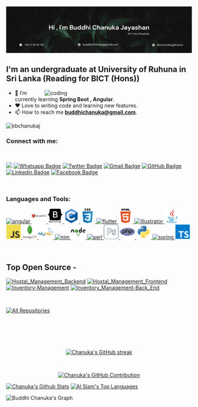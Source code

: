 ![Banner!](Banner.png)

<h2 align="left">I'm an undergraduate at University of Ruhuna in Sri Lanka (Reading for BICT (Hons))</h2>
<img align="right" alt="coding" width="400" src="https://cdn.dribbble.com/users/1162077/screenshots/3848914/media/320984a9ca58b3c73274c9259ecf6de8.gif">

- 🌱 I’m currently learning **Spring Boot , Angular**.
- ❤️ Love to writing code and learning new features. 
- 📫 How to reach me **buddhichanuka@gmail.com**.

<p align="left"> <img src="https://komarev.com/ghpvc/?username=kbchanukaj&label=Profile%20views&color=0e75b6&style=flat" alt="kbchanukaj" /> </p>

<h3 align="left">Connect with me:</h3>
<p align="left">
<br>

[![](https://img.shields.io/website?color=040404&style=flat-square&labelColor=18d26e&up_message=MS&url=https://kbchanukaj.github.io)](https://kbchanukaj.github.io)
[![Whatsapp Badge](https://img.shields.io/badge/WhatsApp-075e54?style=flat-square&logo=whatsapp&logoColor=white&link=https://wa.me/)](https://wa.me/+94711866883)
[![Twitter Badge](https://img.shields.io/badge/Twitter-1DA1F2?style=flat-square&logo=twitter&logoColor=white)](https://twitter.com/buddhi_chanuka)
[![Gmail Badge](https://img.shields.io/badge/Gmail-db4437?style=flat-square&logo=Gmail&logoColor=white&link=mailto:buddhichanuka@gmail.com)](mailto:buddhichanuka@gmail.com)
[![GitHub Badge](https://img.shields.io/badge/GitHub-100000?style=flat-square&logo=github&logoColor=white&link=https://github.com/KBChanukaJ)](https://github.com/KBChanukaJ)
[![Linkedin Badge](https://img.shields.io/badge/LinkedIn-0a66c2?style=flat-square&labelColor=0a66c2&logo=Linkedin&logoColor=white&link=https://www.linkedin.com/in/buddhi-chanuka-jayashan-b0aa57194/)](https://www.linkedin.com/in/buddhi-chanuka-jayashan-b0aa57194/)
[![Facebook Badge](https://img.shields.io/badge/Facebook-1877f2?style=flat-square&logoColor=white&logo=facebook&link=https://web.facebook.com/profile.php?id=100067817801437)](https://web.facebook.com/profile.php?id=100067817801437)

<br>

<h3 align="left">Languages and Tools:</h3>
<p align="left"> <a href="https://angular.io" target="_blank" rel="noreferrer"> <img src="https://angular.io/assets/images/logos/angular/angular.svg" alt="angular" width="40" height="40"/> </a> <a href="https://angular.io" target="_blank" rel="noreferrer"> <img src="https://raw.githubusercontent.com/devicons/devicon/master/icons/angularjs/angularjs-original-wordmark.svg" alt="angularjs" width="40" height="40"/> </a> <a href="https://getbootstrap.com" target="_blank" rel="noreferrer"> <img src="https://raw.githubusercontent.com/devicons/devicon/master/icons/bootstrap/bootstrap-plain-wordmark.svg" alt="bootstrap" width="40" height="40"/> </a> <a href="https://www.cprogramming.com/" target="_blank" rel="noreferrer"> <img src="https://raw.githubusercontent.com/devicons/devicon/master/icons/c/c-original.svg" alt="c" width="40" height="40"/> </a> <a href="https://www.w3schools.com/css/" target="_blank" rel="noreferrer"> <img src="https://raw.githubusercontent.com/devicons/devicon/master/icons/css3/css3-original-wordmark.svg" alt="css3" width="40" height="40"/> </a> <a href="https://flutter.dev" target="_blank" rel="noreferrer"> <img src="https://www.vectorlogo.zone/logos/flutterio/flutterio-icon.svg" alt="flutter" width="40" height="40"/> </a> <a href="https://www.w3.org/html/" target="_blank" rel="noreferrer"> <img src="https://raw.githubusercontent.com/devicons/devicon/master/icons/html5/html5-original-wordmark.svg" alt="html5" width="40" height="40"/> </a> <a href="https://www.adobe.com/in/products/illustrator.html" target="_blank" rel="noreferrer"> <img src="https://www.vectorlogo.zone/logos/adobe_illustrator/adobe_illustrator-icon.svg" alt="illustrator" width="40" height="40"/> </a> <a href="https://www.java.com" target="_blank" rel="noreferrer"> <img src="https://raw.githubusercontent.com/devicons/devicon/master/icons/java/java-original.svg" alt="java" width="40" height="40"/> </a> <a href="https://developer.mozilla.org/en-US/docs/Web/JavaScript" target="_blank" rel="noreferrer"> <img src="https://raw.githubusercontent.com/devicons/devicon/master/icons/javascript/javascript-original.svg" alt="javascript" width="40" height="40"/> </a> <a href="https://www.mongodb.com/" target="_blank" rel="noreferrer"> <img src="https://raw.githubusercontent.com/devicons/devicon/master/icons/mongodb/mongodb-original-wordmark.svg" alt="mongodb" width="40" height="40"/> </a> <a href="https://www.mysql.com/" target="_blank" rel="noreferrer"> <img src="https://raw.githubusercontent.com/devicons/devicon/master/icons/mysql/mysql-original-wordmark.svg" alt="mysql" width="40" height="40"/> </a> <a href="https://nim-lang.org/" target="_blank" rel="noreferrer"> <img src="https://www.vectorlogo.zone/logos/nim-lang/nim-lang-icon.svg" alt="nim" width="40" height="40"/> </a> <a href="https://nodejs.org" target="_blank" rel="noreferrer"> <img src="https://raw.githubusercontent.com/devicons/devicon/master/icons/nodejs/nodejs-original-wordmark.svg" alt="nodejs" width="40" height="40"/> </a> <a href="https://www.perl.org/" target="_blank" rel="noreferrer"> <img src="https://api.iconify.design/logos-perl.svg" alt="perl" width="40" height="40"/> </a> <a href="https://www.photoshop.com/en" target="_blank" rel="noreferrer"> <img src="https://raw.githubusercontent.com/devicons/devicon/master/icons/photoshop/photoshop-line.svg" alt="photoshop" width="40" height="40"/> </a> <a href="https://www.php.net" target="_blank" rel="noreferrer"> <img src="https://raw.githubusercontent.com/devicons/devicon/master/icons/php/php-original.svg" alt="php" width="40" height="40"/> </a> <a href="https://www.python.org" target="_blank" rel="noreferrer"> <img src="https://raw.githubusercontent.com/devicons/devicon/master/icons/python/python-original.svg" alt="python" width="40" height="40"/> </a> <a href="https://spring.io/" target="_blank" rel="noreferrer"> <img src="https://www.vectorlogo.zone/logos/springio/springio-icon.svg" alt="spring" width="40" height="40"/> </a> <a href="https://www.typescriptlang.org/" target="_blank" rel="noreferrer"> <img src="https://raw.githubusercontent.com/devicons/devicon/master/icons/typescript/typescript-original.svg" alt="typescript" width="40" height="40"/> </a> </p>

<br>


## Top Open Source -

[![Hostal_Management_Backend](https://github-readme-stats.vercel.app/api/pin/?username=KBChanukaJ&repo=Hostal_Management_Backend&border_color=7F3FBF&bg_color=0D1117&title_color=C9D1D9&text_color=8B949E&icon_color=7F3FBF)](https://github.com/KBChanukaJ/Hostal_Management_Backend)
[![Hostal_Management_Frontend](https://github-readme-stats.vercel.app/api/pin/?username=KBChanukaJ&repo=Hostal_Management_Frontend&border_color=7F3FBF&bg_color=0D1117&title_color=C9D1D9&text_color=8B949E&icon_color=7F3FBF)](https://github.com/KBChanukaJ/Hostal_Management_Frontend)
[![Inventory-Management](https://github-readme-stats.vercel.app/api/pin/?username=KBChanukaJ&repo=Inventory-Management&border_color=7F3FBF&bg_color=0D1117&title_color=C9D1D9&text_color=8B949E&icon_color=7F3FBF)](https://github.com/KBChanukaJ/Inventory-Management)
[![Inventory_Management-Back_End](https://github-readme-stats.vercel.app/api/pin/?username=KBChanukaJ&repo=Inventory_Management-Back_End-&border_color=7F3FBF&bg_color=0D1117&title_color=C9D1D9&text_color=8B949E&icon_color=7F3FBF)](https://github.com/KBChanukaJ/Inventory_Management-Back_End-)

<br>
<p align="left">
  <a href="https://github.com/KBChanukaJ?tab=repositories" target="_blank"><img alt="All Repositories" title="All Repositories" src="https://img.shields.io/badge/-All%20Repos-2962FF?style=for-the-badge&logo=koding&logoColor=white"/></a>
</p>


<br>
<br>
<br>
<br>


<p align="center">
  <a href="https://github.com/KBChanukaJ">
    <img src="https://github-readme-streak-stats.herokuapp.com/?user=KBChanukaJ&theme=radical&border=7F3FBF&background=0D1117" alt="Chanuka's GitHub streak"/>
  </a>
</p>

<br>

<p align="center">
  <a href="https://github.com/KBChanukaJ">
    <img src="https://github-profile-summary-cards.vercel.app/api/cards/profile-details?username=KBChanukaJ&theme=radical" alt="Chanuka's GitHub Contribution"/>
  </a>
</p>

<a> 
    <a href="https://github.com/KBChanukaJ"><img alt="Chanuka's Github Stats" src="https://denvercoder1-github-readme-stats.vercel.app/api?username=KBChanukaJ&show_icons=true&count_private=true&theme=react&border_color=7F3FBF&bg_color=0D1117&title_color=F85D7F&icon_color=F8D866" height="192px" width="49.5%"/></a>
  <a href="https://github.com/KBChanukaJ"><img alt="Al Siam's Top Languages" src="https://denvercoder1-github-readme-stats.vercel.app/api/top-langs/?username=KBChanukaJ&langs_count=8&layout=compact&theme=react&border_color=7F3FBF&bg_color=0D1117&title_color=F85D7F&icon_color=F8D866" height="192px" width="49.5%"/></a>
  <br/>
</a>


![Buddhi Chanuka's Graph](https://github-readme-activity-graph.vercel.app/graph?username=KBChanukaJ&custom_title=Chanuka's%20GitHub%20Activity%20Graph&bg_color=0D1117&color=7F3FBF&line=7F3FBF&point=7F3FBF&area_color=FFFFFF&title_color=FFFFFF&area=true)



